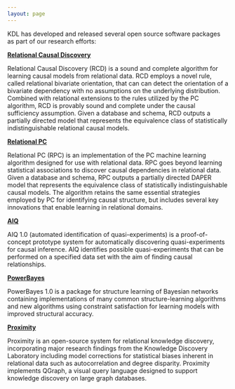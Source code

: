 ```yaml
---
layout: page
---
```


KDL has developed and released several open source software packages as part of our research efforts:

[**Relational Causal Discovery**](relational_causal_discovery.html)

Relational Causal Discovery (RCD) is a sound and complete algorithm for learning causal models from relational data.  RCD employs a novel rule, called relational bivariate orientation, that can can detect the orientation of a bivariate dependency with no assumptions on the underlying distribution.  Combined with relational extensions to the rules utilized by the PC algorithm, RCD is provably sound and complete under the causal sufficiency assumption.  Given a database and schema, RCD outputs a partially directed model that represents the equivalence class of statistically indistinguishable relational causal models.

[**Relational PC**](relational_pc.html)

Relational PC (RPC) is an implementation of the PC machine learning algorithm designed for use with relational data. RPC goes beyond learning statistical associations to discover causal dependencies in relational data. Given a database and schema, RPC outputs a partially directed DAPER model that represents the equivalence class of statistically indistinguishable causal models. The algorithm retains the same essential strategies employed by PC for identifying causal structure, but includes several key innovations that enable learning in relational domains.

[**AIQ**](aiq.html)

AIQ 1.0 (automated identification of quasi-experiments) is a proof-of-concept prototype system for automatically discovering quasi-experiments for causal inference. AIQ identifies possible quasi-experiments that can be performed on a specified data set with the aim of finding causal relationships.

[**PowerBayes**](power_bayes.html)

PowerBayes 1.0 is a package for structure learning of Bayesian networks containing implementations of many common structure-learning algorithms and new algorithms using constraint satisfaction for learning models with improved structural accuracy.

[**Proximity**](proximity.html)

Proximity is an open-source system for relational knowledge discovery, incorporating major research findings from the Knowledge Discovery Laboratory including model corrections for statistical biases inherent in relational data such as autocorrelation and degree disparity. Proximity implements QGraph, a visual query language designed to support knowledge discovery on large graph databases.
